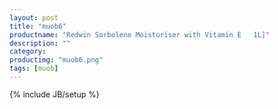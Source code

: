 ```yaml
---
layout: post
title: "muob6"
productname: "Redwin Sorbolene Moisturiser with Vitamin E   1L]"
description: ""
category: 
productimg: "muob6.png"
tags: [muob]
---
```

{% include JB/setup %}

